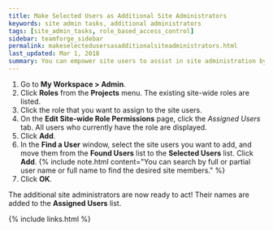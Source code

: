 ```yaml
---
title: Make Selected Users as Additional Site Administrators
keywords: site admin tasks, additional administrators
tags: [site_admin_tasks, role_based_access_control]
sidebar: teamforge_sidebar
permalink: makeselectedusersasadditionalsiteadministrators.html
last_updated: Mar 1, 2018
summary: You can empower site users to assist in site administration by giving them a suitable role. Based on the permissions you grant via site-wide roles, you can select site users who could be granted the privilege.
---
```

1. Go to **My Workspace > Admin**.
2. Click **Roles** from the **Projects** menu. The existing site-wide roles are listed.
3. Click the role that you want to assign to the site users.
4. On the **Edit Site-wide Role Permissions** page, click the _Assigned Users_ tab. All users who currently have the role are displayed. 
5. Click **Add**.
6. In the **Find a User** window, select the site users you want to add, and move them from the **Found Users** list to the **Selected Users** list. Click **Add**.
   {% include note.html content="You can search by full or partial user name or full name to find the desired site members." %}
7. Click **OK**.

The additional site administrators are now ready to act! Their names are added to the **Assigned Users** list.

{% include links.html %}
